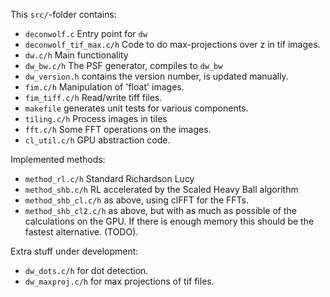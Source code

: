 This `src/`-folder contains:

 * `deconwolf.c` Entry point for `dw`
 * `deconwolf_tif_max.c/h` Code to do max-projections over z in tif images.
 * `dw.c/h` Main functionality
 * `dw_bw.c/h` The PSF generator, compiles to `dw_bw`
 * `dw_version.h` contains the version number, is updated manually.
 * `fim.c/h` Manipulation of 'float' images.
 * `fim_tiff.c/h` Read/write tiff files.
 * `makefile` generates unit tests for various components.
 * `tiling.c/h` Process images in tiles
 * `fft.c/h` Some FFT operations on the images.
 * `cl_util.c/h` GPU abstraction code.

Implemented methods:
 * `method_rl.c/h` Standard Richardson Lucy
 * `method_shb.c/h` RL accelerated by the Scaled Heavy Ball algorithm
 * `method_shb_cl.c/h` as above, using clFFT for the FFTs.
 * `method_shb_cl2.c/h` as above, but with as much as possible of the
   calculations on the GPU. If there is enough memory this should be
   the fastest alternative. (TODO).

Extra stuff under development:
 * `dw_dots.c/h` for dot detection.
 * `dw_maxproj.c/h` for max projections of tif files.
